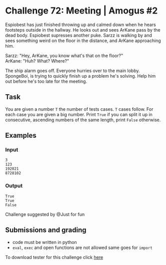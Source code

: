 # Challenge 72: Meeting | Amogus #2

Espiobest has just finished throwing up and calmed down when he hears footsteps outside in the hallway. He looks out and sees ArKane pass by the dead body. Espiobest supresses another puke. Sarzz is walking by and sees something weird on the floor in the distance, and ArKane approaching him.

Sarzz: "Hey, ArKane, you know what's that on the floor?"  
ArKane: "Huh? What? Where?"

The ship alarm goes off. Everyone hurries over to the main lobby. SpongeBoi, is trying to quickly finish up a problem he's solving. Help him out before he's too late for the meeting.

## Task

You are given a number `T` the number of tests cases. `T` cases follow. For each case you are given a big number. Print `True` if you can split it up in consecutive, ascending numbers of the same length, print `False` otherwise.

## Examples

### Input
```
3
123
192021
8728102
```

### Output
```
True
True
False
```

Challenge suggested by @Just for fun

## Submissions and grading

- code must be written in python
- `eval`, `exec` and open functions are not allowed same goes for `import`

To download tester for this challenge click [here](https://downgit.github.io/#/home?url=https://github.com/Pomroka/TWT_Challenges_Tester/tree/main/PreviousChallenges/Challenge_72)